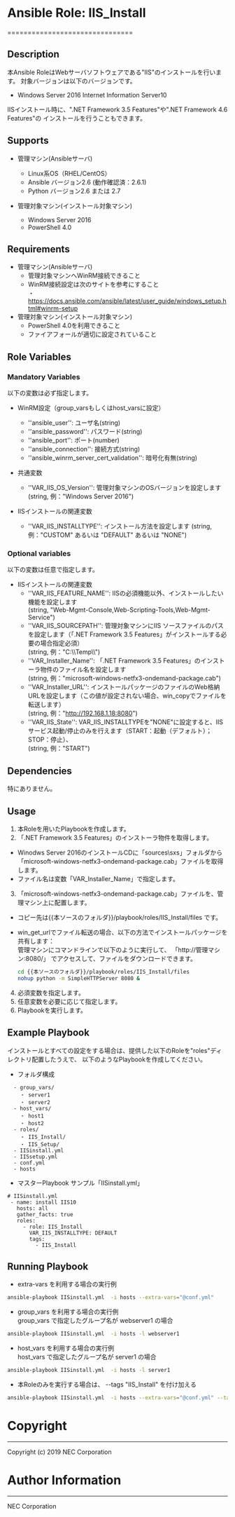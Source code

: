 # Ansible Role: IIS\_Install
===============================

## Description

本Ansible RoleはWebサーバソフトウェアである"IIS"のインストールを行います。
対象バージョンは以下のバージョンです。

- Windows Server 2016 Internet Information Server10

IISインストール時に、".NET Framework 3.5 Features"や".NET Framework 4.6 Features"の
インストールを行うこともできます。

## Supports

- 管理マシン(Ansibleサーバ)
  - Linux系OS（RHEL/CentOS）
  - Ansible バージョン2.6 (動作確認済：2.6.1)
  - Python バージョン2.6 または 2.7

- 管理対象マシン(インストール対象マシン)
  - Windows Server 2016
  - PowerShell 4.0

## Requirements
- 管理マシン(Ansibleサーバ)
  - 管理対象マシンへWinRM接続できること
  - WinRM接続設定は次のサイトを参考にすること  
    ・https://docs.ansible.com/ansible/latest/user_guide/windows_setup.html#winrm-setup
- 管理対象マシン(インストール対象マシン)
  - PowerShell 4.0を利用できること
  - ファイアフォールが適切に設定されていること

## Role Variables
### Mandatory Variables

以下の変数は必ず指定します。

- WinRM設定（group\_varsもしくはhost\_varsに設定）
  * ''ansible\_user'': ユーザ名(string)
  * ''ansible\_password'': パスワード(string)
  * ''ansible\_port'': ポート(number)
  * ''ansible\_connection'': 接続方式(string)
  * ''ansible\_winrm\_server\_cert\_validation'': 暗号化有無(string)

- 共通変数
  * ''VAR\_IIS\_OS\_Version'': 管理対象マシンのOSバージョンを設定します (string, 例："Windows Server 2016")

- IISインストールの関連変数
  * ''VAR\_IIS\_INSTALLTYPE'': インストール方法を設定します (string, 例："CUSTOM" あるいは "DEFAULT" あるいは "NONE")

### Optional variables

以下の変数は任意で指定します。

- IISインストールの関連変数
  * ''VAR\_IIS\_FEATURE\_NAME'': IISの必須機能以外、インストールしたい機能を設定します  
    (string, "Web-Mgmt-Console,Web-Scripting-Tools,Web-Mgmt-Service")
  * ''VAR\_IIS\_SOURCEPATH'': 管理対象マシンにIIS ソースファイルのパスを設定します（「.NET Framework 3.5 Features」がインストールする必要の場合指定必須）  
    (string, 例："C:\\\\Temp\\\\")
  * ''VAR\_Installer\_Name'': 「.NET Framework 3.5 Features」のインストーラ物件のファイル名を設定します  
    (string, 例："microsoft-windows-netfx3-ondemand-package.cab")  
  * ''VAR\_Installer\_URL'': インストールパッケージのファイルのWeb格納URLを設定します（この値が設定されない場合、win\_copyでファイルを転送します）  
    (string, 例："http://192.168.1.18:8080")  
  * ''VAR\_IIS\_State'': VAR_IIS_INSTALLTYPEを"NONE"に設定すると、IISサービス起動/停止のみを行えます（START：起動（デフォルト）；STOP：停止）、  
    (string, 例："START")  

## Dependencies

特にありません。

## Usage

1. 本Roleを用いたPlaybookを作成します。  
2. 「.NET Framework 3.5 Features」のインストーラ物件を取得します。  
  - Winodws Server 2016のインストールCDに「sources\sxs」フォルダから「microsoft-windows-netfx3-ondemand-package.cab」ファイルを取得します。  
  - ファイル名は変数「VAR\_Installer\_Name」で指定します。  
3. 「microsoft-windows-netfx3-ondemand-package.cab」ファイルを、管理マシン上に配置します。  
  - コピー先は{{本ソースのフォルダ}}/playbook/roles/IIS\_Install/files です。  
  - win\_get\_urlでファイル転送の場合、以下の方法でインストールパッケージを共有します：  
    管理マシンにコマンドラインで以下のように実行して、 「http://管理マシン:8080/」 でアクセスして、ファイルをダウンロードできます。  

    ~~~sh  
    cd {{本ソースのフォルダ}}/playbook/roles/IIS_Install/files  
    nohup python -m SimpleHTTPServer 8080 &  
    ~~~  

4. 必須変数を指定します。  
5. 任意変数を必要に応じて指定します。  
6. Playbookを実行します。  


## Example Playbook

インストールとすべての設定をする場合は、提供した以下のRoleを"roles"ディレクトリ配置したうえで、
以下のようなPlaybookを作成してください。

- フォルダ構成
~~~
  - group_vars/
    ・ server1
    ・ server2
  - host_vars/
    ・ host1
    ・ host2
  - roles/
    ・ IIS_Install/
    ・ IIS_Setup/
  - IISinstall.yml
  - IISsetup.yml
  - conf.yml
  - hosts
~~~

- マスターPlaybook サンプル「IISinstall.yml」
~~~
# IISinstall.yml
 - name: install IIS10
   hosts: all
   gather_facts: true
   roles:
     - role: IIS_Install
       VAR_IIS_INSTALLTYPE: DEFAULT
       tags:
         - IIS_Install
~~~


## Running Playbook
- extra-vars を利用する場合の実行例
~~~sh
ansible-playbook IISinstall.yml  -i hosts --extra-vars="@conf.yml"
~~~

- group_vars を利用する場合の実行例  
 group_vars で指定したグループ名が webserver1 の場合
~~~sh
ansible-playbook IISinstall.yml  -i hosts -l webserver1
~~~

- host_vars を利用する場合の実行例  
 host_vars で指定したグループ名が server1 の場合
~~~sh
ansible-playbook IISinstall.yml  -i hosts -l server1
~~~

- 本Roleのみを実行する場合は、 --tags "IIS_Install" を付け加える
~~~sh
ansible-playbook IISinstall.yml  -i hosts --extra-vars="@conf.yml" --tags "IIS_Install"
~~~


# Copyright
---------
Copyright (c) 2019 NEC Corporation

# Author Information
------------------
NEC Corporation
